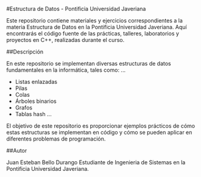 #Estructura de Datos - Pontificia Universidad Javeriana

Este repositorio contiene materiales y ejercicios correspondientes a la materia Estructura de Datos en la Pontificia Universidad Javeriana. Aquí encontrarás el código fuente de las prácticas, talleres, laboratorios y proyectos en C++, realizadas durante el curso.


##Descripción

En este repositorio se implementan diversas estructuras de datos fundamentales en la informática, tales como:
...
 - Listas enlazadas
 - Pilas
 - Colas
 - Árboles binarios
 - Grafos
 - Tablas hash
...

El objetivo de este repositorio es proporcionar ejemplos prácticos de cómo estas estructuras se implementan en código y cómo se pueden aplicar en diferentes problemas de programación.


##Autor

Juan Esteban Bello Durango
Estudiante de Ingenieria de Sistemas en la Pontificia Universidad Javeriana.
